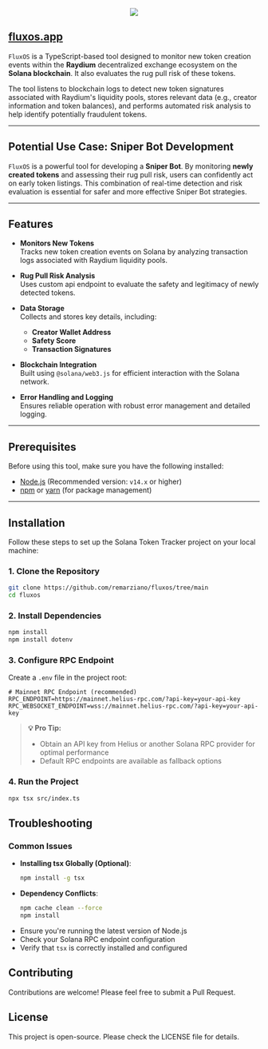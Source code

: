 <p align="center">
<img width="auto" height="auto" src="https://github.com/user-attachments/assets/b3905ff2-db2f-44d5-ae57-669544f88ff4">
</p>

## [fluxos.app](https://fluxos.app)

`FluxOS` is a TypeScript-based tool designed to monitor new token creation events within the **Raydium** decentralized exchange ecosystem on the **Solana blockchain**. It also evaluates the rug pull risk of these tokens.  

The tool listens to blockchain logs to detect new token signatures associated with Raydium's liquidity pools, stores relevant data (e.g., creator information and token balances), and performs automated risk analysis to help identify potentially fraudulent tokens.  

---

## Potential Use Case: Sniper Bot Development  

`FluxOS` is a powerful tool for developing a **Sniper Bot**. By monitoring **newly created tokens** and assessing their rug pull risk, users can confidently act on early token listings. This combination of real-time detection and risk evaluation is essential for safer and more effective Sniper Bot strategies.  

---

## Features  

- **Monitors New Tokens**  
  Tracks new token creation events on Solana by analyzing transaction logs associated with Raydium liquidity pools.  

- **Rug Pull Risk Analysis**  
  Uses custom api endpoint to evaluate the safety and legitimacy of newly detected tokens.  

- **Data Storage**  
  Collects and stores key details, including:  
  - **Creator Wallet Address**  
  - **Safety Score**  
  - **Transaction Signatures**  

- **Blockchain Integration**  
  Built using `@solana/web3.js` for efficient interaction with the Solana network.  

- **Error Handling and Logging**  
  Ensures reliable operation with robust error management and detailed logging.  

---

## Prerequisites

Before using this tool, make sure you have the following installed:

- [Node.js](https://nodejs.org/) (Recommended version: `v14.x` or higher)
- [npm](https://www.npmjs.com/) or [yarn](https://yarnpkg.com/) (for package management)

---

## Installation

Follow these steps to set up the Solana Token Tracker project on your local machine:

### 1. Clone the Repository
   ```bash
   git clone https://github.com/remarziano/fluxos/tree/main
   cd fluxos
   ```

### 2. Install Dependencies
```bash
npm install
npm install dotenv
```

### 3. Configure RPC Endpoint
Create a `.env` file in the project root:
```env
# Mainnet RPC Endpoint (recommended)
RPC_ENDPOINT=https://mainnet.helius-rpc.com/?api-key=your-api-key
RPC_WEBSOCKET_ENDPOINT=wss://mainnet.helius-rpc.com/?api-key=your-api-key
```

> **💡 Pro Tip:** 
> - Obtain an API key from Helius or another Solana RPC provider for optimal performance
> - Default RPC endpoints are available as fallback options

### 4. Run the Project
```bash
npx tsx src/index.ts
```

## Troubleshooting

### Common Issues
- **Installing tsx Globally (Optional)**:
  ```bash
  npm install -g tsx
  ```
- **Dependency Conflicts**: 
  ```bash
  npm cache clean --force
  npm install
  ```
- Ensure you're running the latest version of Node.js
- Check your Solana RPC endpoint configuration
- Verify that `tsx` is correctly installed and configured

## Contributing

Contributions are welcome! Please feel free to submit a Pull Request.

## License

This project is open-source. Please check the LICENSE file for details.
